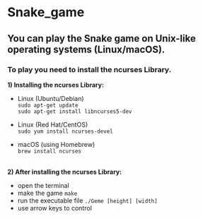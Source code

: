 # Snake_game

<h2>You can play the Snake game on Unix-like operating systems (Linux/macOS).</h2>
<h3>To play you need to install the ncurses Library.</h3>

**1) Installing the ncurses Library:**<br>
  
  - Linux (Ubuntu/Debian)<br>
    `sudo apt-get update`<br>
    `sudo apt-get install libncurses5-dev`

  - Linux (Red Hat/CentOS)<br>
    `sudo yum install ncurses-devel`


  - macOS (using Homebrew)<br>
    `brew install ncurses`<br><br>

**2) After installing the ncurses Library:**<br>
  - open the terminal <br>
  - make the game `make` <br>
  - run the executable file `./Geme [height] [width]` <br>
  - use arrow keys to control <br>

